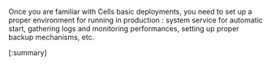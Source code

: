 Once you are familiar with Cells basic deployments, you need to set up a proper environment for running in production : system service for automatic start, gathering logs and monitoring performances, setting up proper backup mechanisms, etc.

[:summary]